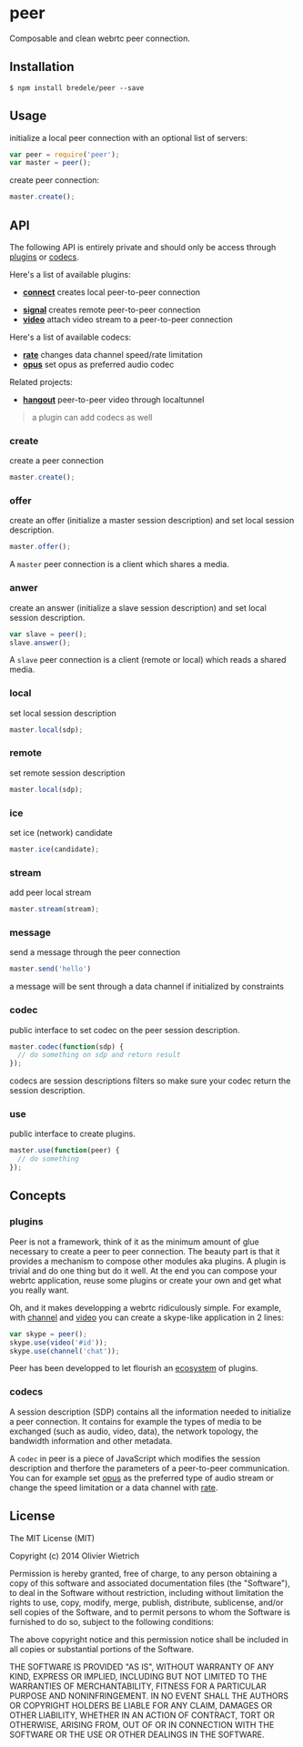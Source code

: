 peer
====

  Composable and clean webrtc peer connection.

## Installation


	$ npm install bredele/peer --save


## Usage

  initialize a local peer connection with an optional list of servers:

```js
var peer = require('peer');
var master = peer();
```

  create peer connection:

```js
master.create();
```

<!-- say about hooks -->

## API

The following API is entirely private and should only be access through [plugins](#use) or [codecs](#codec).

Here's a list of available plugins:
  - **[connect](http://github.com/bredele/connect)** creates local peer-to-peer connection
  <!-- - **[channel](http://github.com/bredele/channel)** send data through a peer connection -->
  - **[signal](http://github.com/bredele/signal)** creates remote peer-to-peer connection
  - **[video](http://github.com/bredele/video)** attach video stream to a peer-to-peer connection

Here's a list of available codecs:
  - **[rate](http://github.com/bredele/rate)** changes data channel speed/rate limitation
  - **[opus](http://github.com/bredele/opus)** set opus as preferred audio codec

Related projects:
  - **[hangout](http://github.com/bredele/hangout)** peer-to-peer video through localtunnel

> a plugin can add codecs as well

### create

  create a peer connection

```js
master.create();
```


<!-- to give more flexibility and set constraints -->

### offer

  create an offer (initialize a master session description) and
  set local session description.

```js
master.offer();
```

 A `master` peer connection is a client which shares a media.


### anwer

  create an answer (initialize a slave session description) and set
  local session description.

```js
var slave = peer();
slave.answer();
```

 A `slave` peer connection is a client (remote or local) which reads
 a shared media.

### local

  set local session description

```js
master.local(sdp);
```

### remote

  set remote session description

```js
master.local(sdp);
```

### ice

  set ice (network) candidate

```js
master.ice(candidate);
```

### stream

  add peer local stream

```js
master.stream(stream);
```

### message

  send a message through the peer connection

```js
master.send('hello')
```

a message will be sent through a data channel if initialized by constraints


### codec

  public interface to set codec on the peer session description.

```js
master.codec(function(sdp) {
  // do something on sdp and return result
});
```

  codecs are session descriptions filters so make sure your codec return the session description.

### use

  public interface to create plugins.

```js
master.use(function(peer) {
  // do something
});
```

## Concepts

### plugins

  Peer is not a framework, think of it as the minimum amount of glue necessary to create a peer to peer connection. The beauty part is that it provides a mechanism to compose other modules aka plugins. A plugin is trivial and do one thing but do it well. At the end you can compose your webrtc application, reuse some plugins or create your own and get what you really want.

  Oh, and it makes developping a webrtc ridiculously simple. For example, with [channel](http://github.com/bredele/channel) and [video](http://github.com/bredele/video) you can create a skype-like application in 2 lines:

  ```js
  var skype = peer();
  skype.use(video('#id'));
  skype.use(channel('chat'));
  ```

  Peer has been developped to let flourish an [ecosystem](#api) of plugins.

### codecs

  A session description (SDP) contains all the information needed to initialize a peer connection. It contains for example the types of media to be exchanged (such as audio, video, data), the network topology, the bandwidth information and other metadata.

  A `codec` in peer is a piece of JavaScript which modifies the session description and therfore the parameters of a peer-to-peer communication. You can for example set [opus](http://github.com/bredele/opus) as the preferred type of audio stream or change the speed limitation or a data channel with [rate](http://github.com/bredele/rate).


## License

The MIT License (MIT)

Copyright (c) 2014 Olivier Wietrich

Permission is hereby granted, free of charge, to any person obtaining a copy
of this software and associated documentation files (the "Software"), to deal
in the Software without restriction, including without limitation the rights
to use, copy, modify, merge, publish, distribute, sublicense, and/or sell
copies of the Software, and to permit persons to whom the Software is
furnished to do so, subject to the following conditions:

The above copyright notice and this permission notice shall be included in all
copies or substantial portions of the Software.

THE SOFTWARE IS PROVIDED "AS IS", WITHOUT WARRANTY OF ANY KIND, EXPRESS OR
IMPLIED, INCLUDING BUT NOT LIMITED TO THE WARRANTIES OF MERCHANTABILITY,
FITNESS FOR A PARTICULAR PURPOSE AND NONINFRINGEMENT. IN NO EVENT SHALL THE
AUTHORS OR COPYRIGHT HOLDERS BE LIABLE FOR ANY CLAIM, DAMAGES OR OTHER
LIABILITY, WHETHER IN AN ACTION OF CONTRACT, TORT OR OTHERWISE, ARISING FROM,
OUT OF OR IN CONNECTION WITH THE SOFTWARE OR THE USE OR OTHER DEALINGS IN THE
SOFTWARE.
